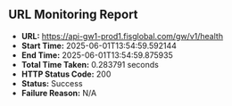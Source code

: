 ## URL Monitoring Report

- **URL:** https://api-gw1-prod1.fisglobal.com/gw/v1/health
- **Start Time:** 2025-06-01T13:54:59.592144
- **End Time:** 2025-06-01T13:54:59.875935
- **Total Time Taken:** 0.283791 seconds
- **HTTP Status Code:** 200
- **Status:** Success
- **Failure Reason:** N/A
